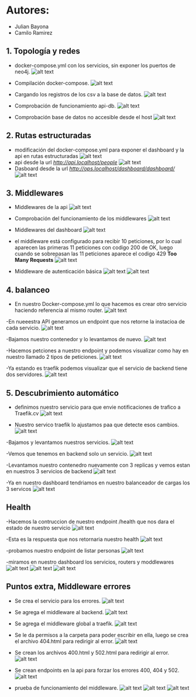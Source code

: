# Autores:
 - Julian Bayona
 - Camilo Ramirez

## 1. Topología y redes
 - docker-compose.yml con los servicios, sin exponer los puertos de neo4j.
 ![alt text](img/image.png)

 - Compilación docker-compose.
 ![alt text](img/image-1.png)

 - Cargando los registros de los csv a la base de datos.
 ![alt text](img/image-2.png) 

 - Comprobación de funcionamiento api-db.
 ![alt text](img/image-3.png) 

 - Comprobación base de datos no accesible desde el host 
 ![alt text](img/image-4.png) 


## 2. Rutas estructuradas
 - modificación del docker-compose.yml para exponer el dashboard y la api en rutas estructuradas
 ![alt text](img/image-5.png)
 - api desde la url *http://api.localhost/people*
 ![alt text](img/image-6.png)
 - Dasboard desde la url *http://ops.localhost/dashboard/dashboard/* 
 ![alt text](img/image-7.png)

## 3. Middlewares
 

 - Middlewares de la api
 ![alt text](img/image-9.png)

 - Comprobación del funcionamiento de los middlewares
 ![alt text](img/image-10.png)
- Middlewares del dashboard
 ![alt text](img/image-8.png)
 - el middleware está configurado para recibir 10 peticiones, por lo cual aparecen las primeras 11 peticiones con codigo 200 de OK, luego cuando se sobrepasan las 11 peticiones aparece el codigo 429 **Too Many Requests** 
 ![alt text](img/image-11.png)

 - Middleware de autenticación básica
 ![alt text](img/image-12.png)
  ![alt text](img/image-13.png)

## 4. balanceo
- En nuestro Docker-compose.yml lo que hacemos es crear otro servicio haciendo referencia al mismo router.
 ![alt text](img/4.1.png)

-En nueeestra API generamos un endpoint que nos retorne la instacioa de cada servicio.
![alt text](img/4.2.png)

-Bajamos nuestro contenedor y lo levantamos de nuevo.
![alt text](img/4.3.png)

-Hacemos petciones a nuestro endpoint y podemos visualizar como hay en nuestro llamado 2 tipos de peticiones.
![alt text](img/4.4.png)

-Ya estando es traefik podemos visualizar que el servicio de backend tiene dos servidores.
![alt text](img/4.5.png)

## 5. Descubrimiento automático

- definimos nuestro servicio para que envie notificaciones de trafico a Traefik.cv
 ![alt text](img/5.1.png)

- Nuestro servico traefik lo ajustamos paa que detecte esos cambios.
 ![alt text](img/5.2.png)

-Bajamos y levantamos nuestros servicios.
 ![alt text](img/5.3.png)

-Vemos que tenemos en backend solo un servicio.
 ![alt text](img/5.4.png)

-Levantamos nuestro contenedro nuevamente con 3 replicas y vemos estan en nuestros 3 servicios de backend 
 ![alt text](img/5.5.png)

 -Ya en nuestro dashboard tendriamos en nuestro balanceador de cargas los 3 servicos 
 ![alt text](img/5.6.png)
 
## Health 

-Hacemos la contruccion de nuestro endpoint /health que nos dara el estado de nuestro servicio
 ![alt text](img/6.1.png)

 -Esta es la respuesta que nos retornaria nuestro health
 ![alt text](img/6.2.png)

  -probamos nuestro endpoint de listar personas
 ![alt text](img/6.3.png)

 -miramos en nuestro dashboard los servicios, routers y moddlewares 
 ![alt text](img/6.4.png)
 ![alt text](img/6.5.png)
 ![alt text](img/6.6.png)



## Puntos extra, Middleware errores
 - Se crea el servicio para los errores.
 ![alt text](image.png)

 - Se agrega el middleware al backend.
 ![alt text](image-1.png)

 - Se agrega el middleware global a traefik.
 ![alt text](image-5.png)

 - Se le da permisos a la carpeta para poder escribir en ella, luego se crea el archivo 404.html para redirigir al error.
 ![alt text](image-2.png)

 - Se crean los archivos 400.html y 502.html para redirigir al error.
 ![alt text](image-4.png)

 - Se crean endpoints en la api para forzar los errores 400, 404 y 502.
 ![alt text](image-6.png)

- prueba de funcionamiento del middleware.
![alt text](image-3.png)
![alt text](image-8.png)
![alt text](image-7.png)
